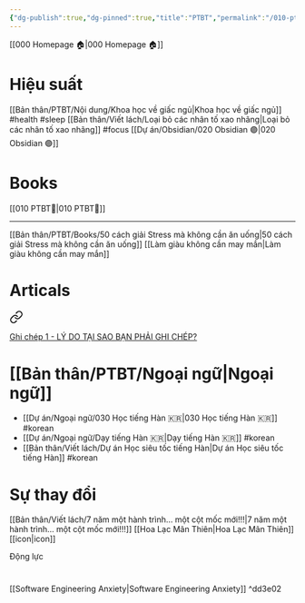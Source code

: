```yaml
---
{"dg-publish":true,"dg-pinned":true,"title":"PTBT","permalink":"/010-ptbt/","pinned":true,"dgPassFrontmatter":true}
---
```



[[000 Homepage 🏠\|000 Homepage 🏠]]

# Hiệu suất

<div class="transclusion internal-embed is-loaded"><div class="markdown-embed">



[[Bản thân/PTBT/Nội dung/Khoa học về giấc ngủ\|Khoa học về giấc ngủ]] #health #sleep 
[[Bản thân/Viết lách/Loại bỏ các nhân tố xao nhãng\|Loại bỏ các nhân tố xao nhãng]] #focus 
[[Dự án/Obsidian/020 Obsidian 🟣\|020 Obsidian 🟣]]  

</div></div>
 


# Books

<div class="transclusion internal-embed is-loaded"><div class="markdown-embed">




[[010 PTBT🧐\|010 PTBT🧐]]
___
[[Bản thân/PTBT/Books/50 cách giải Stress mà không cần ăn uống\|50 cách giải Stress mà không cần ăn uống]] 
[[Làm giàu không cần may mắn\|Làm giàu không cần may mắn]] 

</div></div>


# Articals

<div class="transclusion internal-embed is-loaded"><div class="markdown-embed">




<div class="transclusion internal-embed is-loaded"><a class="markdown-embed-link" href="/tran-duc-nhan-tong-hop/" aria-label="Open link"><svg xmlns="http://www.w3.org/2000/svg" width="24" height="24" viewBox="0 0 24 24" fill="none" stroke="currentColor" stroke-width="2" stroke-linecap="round" stroke-linejoin="round" class="svg-icon lucide-link"><path d="M10 13a5 5 0 0 0 7.54.54l3-3a5 5 0 0 0-7.07-7.07l-1.72 1.71"></path><path d="M14 11a5 5 0 0 0-7.54-.54l-3 3a5 5 0 0 0 7.07 7.07l1.71-1.71"></path></svg></a><div class="markdown-embed">




[Ghi chép 1 - LÝ DO TẠI SAO BẠN PHẢI GHI CHÉP?](https://www.facebook.com/groups/263482322604568/posts/265358605750273/)


</div></div>


</div></div>


# [[Bản thân/PTBT/Ngoại ngữ\|Ngoại ngữ]]
- [[Dự án/Ngoại ngữ/030 Học tiếng Hàn 🇰🇷\|030 Học tiếng Hàn 🇰🇷]] #korean
- [[Dự án/Ngoại ngữ/Dạy tiếng Hàn 🇰🇷\|Dạy tiếng Hàn 🇰🇷]] #korean
- [[Bản thân/Viết lách/Dự án Học siêu tốc tiếng Hàn\|Dự án Học siêu tốc tiếng Hàn]] #korean

# Sự thay đổi

<div class="transclusion internal-embed is-loaded"><div class="markdown-embed">



[[Bản thân/Viết lách/7 năm một hành trình... một cột mốc mới!!!\|7 năm một hành trình... một cột mốc mới!!!]]
[[Hoa Lạc Mãn Thiên\|Hoa Lạc Mãn Thiên]]
[[icon\|icon]] 

</div></div>


Động lực
# 
<div class="transclusion internal-embed is-loaded"><div class="markdown-embed">



[[Software Engineering Anxiety\|Software Engineering Anxiety]] ^dd3e02


</div></div>

